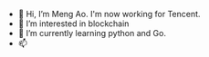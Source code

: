 - 👋 Hi, I’m Meng Ao. I'm now working for Tencent.
- 👀 I’m interested in blockchain
- 🌱 I’m currently learning python and Go.
- 📫 

<!---
aomeng1982/aomeng1982 is a ✨ special ✨ repository because its `README.md` (this file) appears on your GitHub profile.
You can click the Preview link to take a look at your changes.
--->
